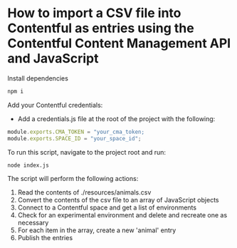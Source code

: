 # How to import a CSV file into Contentful as entries using the Contentful Content Management API and JavaScript

Install dependencies

```bash
npm i
```

Add your Contentful credentials:

- Add a credentials.js file at the root of the project with the following:

```javascript
module.exports.CMA_TOKEN = "your_cma_token;
module.exports.SPACE_ID = "your_space_id";
```

To run this script, navigate to the project root and run:

```bash
node index.js
```

The script will perform the following actions:

1. Read the contents of ./resources/animals.csv
1. Convert the contents of the csv file to an array of JavaScript objects
1. Connect to a Contentful space and get a list of environments
1. Check for an experimental environment and delete and recreate one as necessary
1. For each item in the array, create a new 'animal' entry
1. Publish the entries

